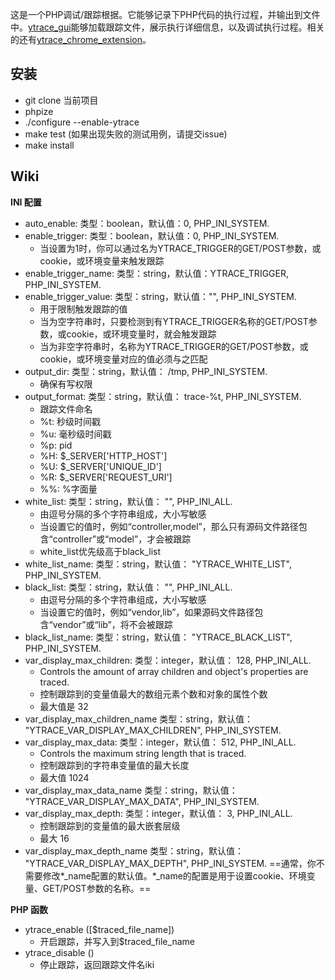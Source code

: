 这是一个PHP调试/跟踪根据。它能够记录下PHP代码的执行过程，并输出到文件中。[ytrace_gui](https://github.com/yangxikun/ytrace_gui)能够加载跟踪文件，展示执行详细信息，以及调试执行过程。相关的还有[ytrace_chrome_extension](https://github.com/yangxikun/ytrace_chrome_extension)。

## 安装
* git clone 当前项目
* phpize
* ./configure --enable-ytrace
* make test (如果出现失败的测试用例，请提交issue)
* make install

## Wiki
__INI 配置__
+ auto_enable: 类型：boolean，默认值：0, PHP_INI_SYSTEM.
+ enable_trigger: 类型：boolean，默认值：0, PHP_INI_SYSTEM.
  - 当设置为1时，你可以通过名为YTRACE_TRIGGER的GET/POST参数，或cookie，或环境变量来触发跟踪
+ enable_trigger_name: 类型：string，默认值：YTRACE_TRIGGER, PHP_INI_SYSTEM.
+ enable_trigger_value: 类型：string，默认值："", PHP_INI_SYSTEM.
  - 用于限制触发跟踪的值
  - 当为空字符串时，只要检测到有YTRACE_TRIGGER名称的GET/POST参数，或cookie，或环境变量时，就会触发跟踪
  - 当为非空字符串时，名称为YTRACE_TRIGGER的GET/POST参数，或cookie，或环境变量对应的值必须与之匹配
+ output_dir: 类型：string，默认值： /tmp, PHP_INI_SYSTEM.
  - 确保有写权限
+ output_format: 类型：string，默认值： trace-%t, PHP_INI_SYSTEM.
  - 跟踪文件命名
  - %t: 秒级时间戳
  - %u: 毫秒级时间戳
  - %p: pid
  - %H: $_SERVER['HTTP_HOST']
  - %U: $_SERVER['UNIQUE_ID']
  - %R: $_SERVER['REQUEST_URI']
  - %%: %字面量
+ white_list: 类型：string，默认值： "", PHP_INI_ALL.
  - 由逗号分隔的多个字符串组成，大小写敏感
  - 当设置它的值时，例如“controller,model”，那么只有源码文件路径包含“controller”或“model”，才会被跟踪
  - white_list优先级高于black_list
+ white_list_name: 类型：string，默认值： "YTRACE_WHITE_LIST", PHP_INI_SYSTEM.
+ black_list: 类型：string，默认值： "", PHP_INI_ALL.
  - 由逗号分隔的多个字符串组成，大小写敏感
  - 当设置它的值时，例如“vendor,lib”，如果源码文件路径包含“vendor”或“lib”，将不会被跟踪
+ black_list_name: 类型：string，默认值： "YTRACE_BLACK_LIST", PHP_INI_SYSTEM.
+ var_display_max_children: 类型：integer，默认值： 128, PHP_INI_ALL.
  - Controls the amount of array children and object's properties are traced.
  - 控制跟踪到的变量值最大的数组元素个数和对象的属性个数
  - 最大值是 32
+ var_display_max_children_name 类型：string，默认值： "YTRACE_VAR_DISPLAY_MAX_CHILDREN", PHP_INI_SYSTEM.
+ var_display_max_data: 类型：integer，默认值： 512, PHP_INI_ALL.
  - Controls the maximum string length that is traced.
  - 控制跟踪到的字符串变量值的最大长度
  - 最大值 1024
+ var_display_max_data_name 类型：string，默认值： "YTRACE_VAR_DISPLAY_MAX_DATA", PHP_INI_SYSTEM.
+ var_display_max_depth: 类型：integer，默认值： 3, PHP_INI_ALL.
  - 控制跟踪到的变量值的最大嵌套层级
  - 最大 16
+ var_display_max_depth_name 类型：string，默认值： "YTRACE_VAR_DISPLAY_MAX_DEPTH", PHP_INI_SYSTEM.
==通常，你不需要修改*_name配置的默认值。*_name的配置是用于设置cookie、环境变量、GET/POST参数的名称。==

__PHP 函数__
+ ytrace_enable ([$traced_file_name])
  - 开启跟踪，并写入到$traced_file_name
+ ytrace_disable ()
  - 停止跟踪，返回跟踪文件名iki
